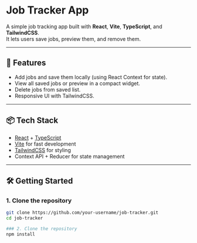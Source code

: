 # Job Tracker App

A simple job tracking app built with **React**, **Vite**, **TypeScript**, and **TailwindCSS**.  
It lets users save jobs, preview them, and remove them.

---

## 🚀 Features
- Add jobs and save them locally (using React Context for state).
- View all saved jobs or preview in a compact widget.
- Delete jobs from saved list.
- Responsive UI with TailwindCSS.

---

## 📦 Tech Stack
- [React](https://reactjs.org/) + [TypeScript](https://www.typescriptlang.org/)
- [Vite](https://vitejs.dev/) for fast development
- [TailwindCSS](https://tailwindcss.com/) for styling
- Context API + Reducer for state management

---

## 🛠️ Getting Started

### 1. Clone the repository
```bash
git clone https://github.com/your-username/job-tracker.git
cd job-tracker

### 2. Clone the repository
npm install
